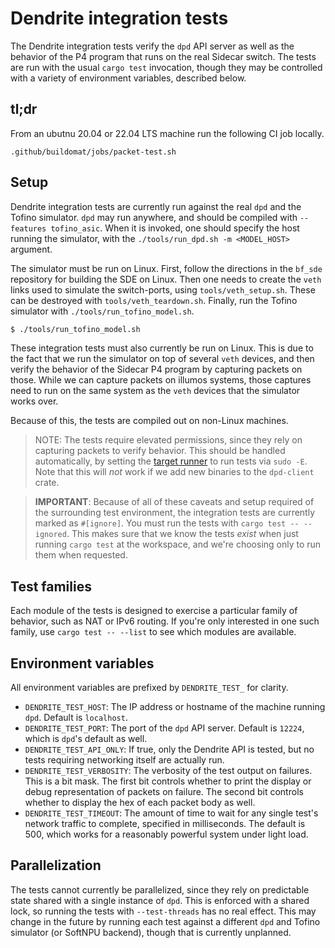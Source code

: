 # Dendrite integration tests

The Dendrite integration tests verify the `dpd` API server as well as the
behavior of the P4 program that runs on the real Sidecar switch. The tests are
run with the usual `cargo test` invocation, though they may be controlled with a
variety of environment variables, described below.

## tl;dr

From an ubutnu 20.04 or 22.04 LTS machine run the following CI job locally.

```
.github/buildomat/jobs/packet-test.sh
```

## Setup

Dendrite integration tests are currently run against the real `dpd` and the
Tofino simulator. `dpd` may run anywhere, and should be compiled with
`--features tofino_asic`. When it is invoked, one should specify the host
running the simulator, with the `./tools/run_dpd.sh -m <MODEL_HOST>` argument.

The simulator must be run on Linux. First, follow the directions in the
`bf_sde` repository for building the SDE on Linux. Then one needs to create the
`veth` links used to simulate the switch-ports, using `tools/veth_setup.sh`.
These can be destroyed with `tools/veth_teardown.sh`. Finally, run the Tofino
simulator with `./tools/run_tofino_model.sh`.

```bash
$ ./tools/run_tofino_model.sh
```

These integration tests must also currently be run on Linux. This is due to the
fact that we run the simulator on top of several `veth` devices, and then verify
the behavior of the Sidecar P4 program by capturing packets on those. While we
can capture packets on illumos systems, those captures need to run on the same
system as the `veth` devices that the simulator works over.

Because of this, the tests are compiled out on non-Linux machines.

> NOTE: The tests require elevated permissions, since they rely on capturing
 packets to verify behavior. This should be handled automatically, by setting
 the [target runner](https://doc.rust-lang.org/cargo/reference/config.html#targettriplerunner)
 to run tests via `sudo -E`. Note that this will _not_ work if we add new
 binaries to the `dpd-client` crate.

> **IMPORTANT**: Because of all of these caveats and setup required of the
 surrounding test environment, the integration tests are currently marked as
 `#[ignore]`. You must run the tests with `cargo test -- --ignored`. This makes
 sure that we know the tests _exist_ when just running `cargo test` at the
 workspace, and we're choosing only to run them when requested.

## Test families

Each module of the tests is designed to exercise a particular family of
behavior, such as NAT or IPv6 routing. If you're only interested in one such
family, use `cargo test -- --list` to see which modules are available.

## Environment variables

All environment variables are prefixed by `DENDRITE_TEST_` for clarity.

- `DENDRITE_TEST_HOST`: The IP address or hostname of the machine running `dpd`.
  Default is `localhost`.
- `DENDRITE_TEST_PORT`: The port of the `dpd` API server. Default is `12224`,
  which is `dpd`'s default as well.
- `DENDRITE_TEST_API_ONLY`: If true, only the Dendrite API is tested, but no
  tests requiring networking itself are actually run.
- `DENDRITE_TEST_VERBOSITY`: The verbosity of the test output on failures. This
  is a bit mask. The first bit controls whether to print the display or debug
  representation of packets on failure. The second bit controls whether to
  display the hex of each packet body as well.
- `DENDRITE_TEST_TIMEOUT`: The amount of time to wait for any single test's
  network traffic to complete, specified in milliseconds.  The default is 500,
  which works for a reasonably powerful system under light load.

## Parallelization

The tests cannot currently be parallelized, since they rely on predictable state
shared with a single instance of `dpd`. This is enforced with a shared lock, so
running the tests with `--test-threads` has no real effect. This may change in
the future by running each test against a different `dpd` and Tofino simulator
(or SoftNPU backend), though that is currently unplanned.

